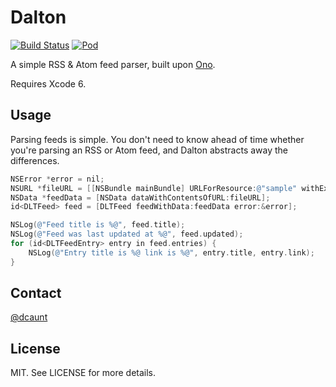 Dalton
======

[![Build Status](https://img.shields.io/travis/dcaunt/Dalton.svg)](https://travis-ci.org/dcaunt/Dalton) [![Pod](https://img.shields.io/cocoapods/v/Dalton.svg)](http://cocoapods.org/pods/Dalton)

A simple RSS & Atom feed parser, built upon [Ono](https://github.com/mattt/Ono).

Requires Xcode 6.

## Usage

Parsing feeds is simple. You don't need to know ahead of time whether you're parsing an RSS or Atom feed, and Dalton abstracts away the differences.

```objective-c
NSError *error = nil;
NSURL *fileURL = [[NSBundle mainBundle] URLForResource:@"sample" withExtension:@"xml"];
NSData *feedData = [NSData dataWithContentsOfURL:fileURL];
id<DLTFeed> feed = [DLTFeed feedWithData:feedData error:&error];

NSLog(@"Feed title is %@", feed.title);
NSLog(@"Feed was last updated at %@", feed.updated);
for (id<DLTFeedEntry> entry in feed.entries) {
    NSLog(@"Entry title is %@ link is %@", entry.title, entry.link);
}
```

## Contact 

[@dcaunt](https://twitter.com/dcaunt)

## License

MIT. See LICENSE for more details.

